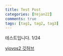 ```yaml
---
title: Test Post
categories: [Yejan22]
comments: true
tags: [tag1, tag2, tag3]
---
```


테스트입니다. 1/24

[yjovos2 깃허브][yjovos2-gh]


[yjovos2-gh]:		https://github.com/yjovos2/
